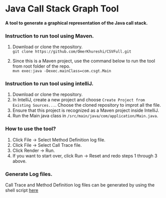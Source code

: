 # Java Call Stack Graph Tool
#### A tool to generate a graphical representation of the Java call stack.

### Instruction to run tool using Maven.
1. Download or clone the repository.<br/>
`git clone https://github.com/OmerKhureshi/CSVFull.git`

2. Since this is a Maven project, use the command below to run the tool from root folder of the repo.<br/>
`mvn exec:java -Dexec.mainClass=com.csgt.Main`

### Instruction to run tool using intelliJ.
1. Download or clone the repository.
2. In IntelliJ, create a new project and choose `Create Project from Existing Sources...`. Choose the cloned repository to improt all the file.
3. Ensure that this project is recognized as a Maven project inside IntelliJ.
6. Run the Main java class in `/src/main/java/com/application/Main.java`.

### How to use the tool?
1. Click File -> Select Method Definition log file.
2. Click File -> Select Call Trace file.
3. Click Render -> Run.
4. If you want to start over, click Run -> Reset and redo steps 1 through 3 above.

### Generate Log files.
Call Trace and Method Definition log files can be generated by using the shell script [here](https://github.com/omersalar/LogWeaver)
